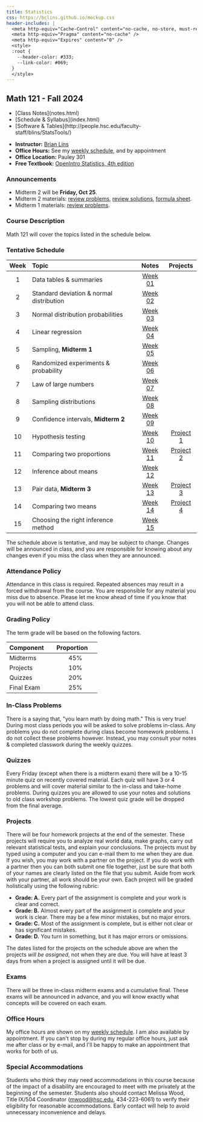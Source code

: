 ```yaml
---
title: Statistics
css: https://bclins.github.io/mockup.css
header-includes: |
  <meta http-equiv="Cache-Control" content="no-cache, no-store, must-revalidate" />
  <meta http-equiv="Pragma" content="no-cache" />
  <meta http-equiv="Expires" content="0" />
  <style>
  :root {
    --header-color:	#333; 
    --link-color: #069; 
  }
  </style>
---
```


## Math 121 - Fall 2024


<ul class="nav">
  <li>[Class Notes](notes.html)</li>
  <li>[Schedule & Syllabus](index.html)</li>
  <li>[Software & Tables](http://people.hsc.edu/faculty-staff/blins/StatsTools/)</li>
</ul>

* **Instructor:** [Brian Lins](https://bclins.github.io) 
* **Office Hours:** See my [weekly schedule](https://bclins.github.io/index.html#weekly-schedule), and by appointment
* **Office Location:** Pauley 301
* **Free Textbook:** [OpenIntro Statistics, 4th edition](https://www.openintro.org/book/os/)


### Announcements

* Midterm 2 will be **Friday, Oct 25**.
* Midterm 2 materials: [review problems](midterm2review.pdf), [review solutions](midterm2reviewSolutions.pdf), [formula sheet](midterm2formulas.pdf).
* Midterm 1 materials: [review problems](midterm1review.html).

### Course Description 

Math 121 will cover the topics listed in the schedule below.


### Tentative Schedule

Week | Topic                      | Notes | Projects
:---:|:---------------------------|:-----:|:--------:
1  | Data tables & summaries                        | [Week 01](notes.html#week-1-notes)  |
2  | Standard deviation & normal distribution       | [Week 02](notes.html#week-2-notes)  |
3  | Normal distribution probabilities              | [Week 03](notes.html#week-3-notes)  |
4  | Linear regression                              | [Week 04](notes.html#week-4-notes)  |
5  | Sampling, **Midterm 1**                        | [Week 05](notes.html#week-5-notes)  |
6  | Randomized experiments & probability           | [Week 06](notes.html#week-6-notes)  |
7  | Law of large numbers                           | [Week 07](notes.html#week-7-notes)  |
8  | Sampling distributions                         | [Week 08](notes.html#week-8-notes)  |
9  | Confidence intervals, **Midterm 2**            | [Week 09](notes.html#week-9-notes)  |
10 | Hypothesis testing                             | [Week 10](notes.html#week-10-notes) | [Project 1](Project1.pdf)
11 | Comparing two proportions                      | [Week 11](notes.html#week-11-notes) | [Project 2](Project2.pdf)
12 | Inference about means                          | [Week 12](notes.html#week-12-notes) |
13 | Pair data, **Midterm 3**                       | [Week 13](notes.html#week-13-notes) | [Project 3](Project3.pdf)
14 | Comparing two means                            | [Week 14](notes.html#week-14-notes) | [Project 4](Project4.pdf)
15 | Choosing the right inference method            | [Week 15](notes.html#week-15-notes) | 

The schedule above is tentative, and may be subject to change. Changes will be announced in class, and you are responsible for knowing about any changes even if you miss the class when they are announced. 

### Attendance Policy

Attendance in this class is required. Repeated absences may result in a forced withdrawal from the course. You are responsible for any material you miss due to absence. Please let me know ahead of time if you know that you will not be able to attend class.

### Grading Policy

The term grade will be based on the following factors.

| Component &nbsp; &nbsp;  | Proportion  &nbsp; &nbsp;|
| :--- | :---: |
| Midterms  | 45% |
| Projects | 10% |
| Quizzes | 20% |
| Final Exam | 25% |  


### In-Class Problems
 
There is a saying that, "you learn math by doing math." This is very true! During most class periods you will be asked to solve problems in-class. Any problems you do not complete during class become homework problems. I do not collect these problems however. Instead, you may consult your notes & completed classwork during the weekly quizzes.

### Quizzes

Every Friday (except when there is a midterm exam) there will be a 10-15 minute quiz on recently covered material. Each quiz will have 3 or 4 problems and will cover material similar to the in-class and take-home problems. During quizzes you are allowed to use your notes and solutions to old class workshop problems. The lowest quiz grade will be dropped from the final average.


### Projects

There will be four homework projects at the end of the semester.  These projects will require you to analyze real world data, make graphs, carry out relevant statistical tests, and explain your conclusions.  The projects must by typed using a computer and you can e-mail them to me when they are due. If you wish, you may work with a partner on the project. If you do work with a partner then you can both submit one file together, just be sure that both of your names are clearly listed on the file that you submit.  Aside from work with your partner, all work should be your own. Each project will be graded holistically using the following rubric:

* **Grade: A.** Every part of the assignment is complete and your work is clear and correct.  
* **Grade: B.** Almost every part of the assignment is complete and your work is clear. There may be a few minor mistakes, but no major errors.  
* **Grade: C.** Most of the assignment is complete, but is either not clear or has significant mistakes.
* **Grade: D.** You turn in something, but it has major errors or omissions.  
 
The dates listed for the projects on the schedule above are when the projects *will be assigned*, not when they are due.  You will have at least 3 days from when a project is assigned until it will be due.  



### Exams

There will be three in-class midterm exams and a cumulative final. These exams will be announced in advance, and you will know exactly what concepts will be covered on each exam.  


### Office Hours

My office hours are shown on my [weekly schedule](https://bclins.github.io/index.html#weekly-schedule).  I am also available by appointment. If you can't stop by during my regular office hours, just ask me after class or by e-mail, and I'll be happy to make an appointment that works for both of us.  


### Special Accommodations

Students who think they may need accommodations in this course because of the impact of a disability are encouraged to meet with me privately at the beginning of the semester. Students also should contact Melissa Wood, Title IX/504 Coordinator (mwood@hsc.edu, 434-223-6061) to verify their eligibility for reasonable accommodations. Early contact will help to avoid unnecessary inconvenience and delays.



<br>
<br>
<br>
<br>
<br>
<br>
<br>
<br>
